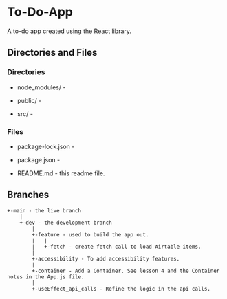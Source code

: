 # To-Do-App

A to-do app created using the React library.

## Directories and Files

### Directories

- node_modules/ -

- public/ -

- src/ -

### Files

- package-lock.json -

- package.json -

- README.md - this readme file.

## Branches

```
+-main - the live branch
    |
    +-dev - the development branch
        |
        +-feature - used to build the app out.
        |   |
        |   +-fetch - create fetch call to load Airtable items.
        |
        +-accessibility - To add accessibility features.
        |
        +-container - Add a Container. See lesson 4 and the Container notes in the App.js file.
        |
        +-useEffect_api_calls - Refine the logic in the api calls.
```
